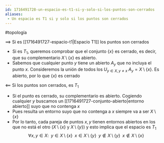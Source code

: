 ```yaml
---
id: 1716491728-un-espacio-es-t1-si-y-solo-si-los-puntos-son-cerrados
aliases:
 - Un espacio es T1 si y solo si los puntos son cerrados
---
```


#topología

$\implies$ Si es [[1716491727-espacio-t1|Espacio T1]] los puntos son cerrados
- Si es $T_1$, queremos comprobar que el conjunto {$x$} es cerrado, es decir, que su complementario $X \setminus \{ x\}$ es abierto.
- Sabemos que cualquier punto $y$ tiene un abierto $A_y$ que no incluya el punto $x$. Consideremos la unión de todos los $U_{y\in X, y \neq x} \; A_y = X \setminus \{x\}$. Es abierto, por lo que $\{x\}$ es cerrado

$\impliedby$ Si los puntos son cerrados, es $T_1$

- Si el punto es cerrado, su complementario es abierto. Cogiendo cualquier $y$ buscamos un [[1716491727-conjunto-abierto|entorno abierto]] suyo que no contenga $x$
- Pues resulta un entorno suyo que no contenga a $x$ siempre va a ser $X \setminus \{x\}$
- Por lo tanto, cada pareja de puntos $x,y$ tienen entornos abiertos en los que no está el otro ($X \setminus \{x\}$ y $X\setminus\{y\}$) y esto implica que el espacio es $T_1$
$$\forall x,y \in X: \;\; y \in X \setminus \{x\} \;\;x \in X \setminus \{y\} \;\; y \notin X \setminus \{y\} \;\;x \notin X \setminus \{x\}$$